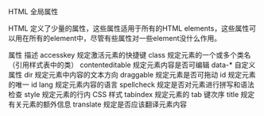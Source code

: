 HTML 全局属性

HTML 定义了少量的属性，这些属性适用于所有的HTML elements，这些属性可以用在所有的element中，尽管有些属性对一些element没什么作用。

属性  描述
accesskey   规定激活元素的快捷键
class   规定元素的一个或多个类名（引用样式表中的类）
contenteditable 规定元素内容是否可编辑
data-*  自定义属性
dir 规定元素中内容的文本方向
draggable   规定元素是否可拖动
id  规定元素的唯一 id
lang    规定元素内容的语言
spellcheck  规定是否对元素进行拼写和语法检查
style   规定元素的行内 CSS 样式
tabindex    规定元素的 tab 键次序
title   规定有关元素的额外信息
translate   规定是否应该翻译元素内容